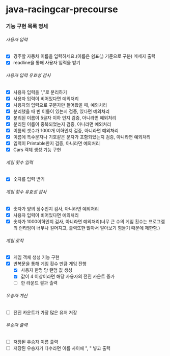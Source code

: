 # java-racingcar-precourse

### 기능 구현 목록 명세
###### 사용자 입력
- [x] 경주할 자동차 이름을 입력하세요.(이름은 쉼표(,) 기준으로 구분) 메세지 출력
- [x] readline을 통해 사용자 입력을 받기
###### 사용자 입력 유효성 검사
- [x] 사용자 입력을 ","로 분리하기
- [x] 사용자 입력이 비어있다면 예외처리
- [x] 사용자의 입력으로 구분자만 들어왔을 때, 예외처리
- [x] 분리했을 때 빈 이름이 있는지 검증, 있다면 예외처리
- [x] 분리된 이름이 5글자 이하 인지 검증, 아니라면 예외처리
- [x] 분리된 이름이 중복되었는지 검증, 아니라면 예외처리
- [x] 이름의 갯수가 1000개 이하인지 검증, 아니라면 예외처리
- [x] 이름에 특수문자나 기호같은 문자가 포함되었는지 검증, 아니라면 예외처리
- [x] 입력이 Printable한지 검증, 아니라면 예외처리
- [x] Cars 객체 생성 기능 구현
###### 게임 횟수 입력
- [x] 숫자를 입력 받기
###### 게임 횟수 유효성 검사
- [x] 숫자가 양의 정수인지 검사, 아니라면 예외처리
- [x] 사용자 입력이 비어있다면 예외처리
- [x] 숫자가 1000이하인지 검사, 아니라면 예외처리(너무 큰 수의 게임 횟수는 프로그램의 런타임이 너무나 길어지고, 출력또한 많아서 알아보기 힘들기 때문에 제한함.)
###### 게임 로직
- [x] 게임 객체 생성 기능 구현
- [x] 반복문을 통해 게임 횟수 만큼 게임 진행
  - [x] 사용자 한명 당 랜덤 값 생성
  - [x] 값이 4 이상이라면 해당 사용자의 전진 카운트 증가
  - [ ] 한 라운드 결과 출력
###### 우승자 계산
- [ ] 전진 카운트가 가장 많은 유저 저장
###### 우승자 출력
- [ ] 저장된 우승자 이름 출력
- [ ] 저장된 우승자가 다수라면 이름 사이에 ", " 넣고 출력
